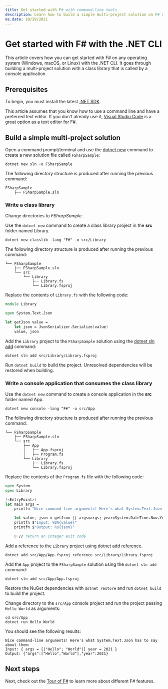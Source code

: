 ```yaml
---
title: Get started with F# with command-line tools
description: Learn how to build a simple multi-project solution on F# using the .NET CLI on any operating system (Windows, macOS, or Linux).
ms.date: 10/29/2021
---
```

# Get started with F# with the .NET CLI

This article covers how you can get started with F# on any operating system (Windows, macOS, or Linux) with the .NET CLI. It goes through building a multi-project solution with a class library that is called by a console application.

## Prerequisites

To begin, you must install the latest [.NET SDK](https://dotnet.microsoft.com/download).

This article assumes that you know how to use a command line and have a preferred text editor. If you don't already use it, [Visual Studio Code](get-started-vscode.md) is a great option as a text editor for F#.

## Build a simple multi-project solution

Open a command prompt/terminal and use the [dotnet new](../../core/tools/dotnet-new.md) command to create a new solution file called `FSharpSample`:

```dotnetcli
dotnet new sln -o FSharpSample
```

The following directory structure is produced after running the previous command:

```console
FSharpSample
    ├── FSharpSample.sln
```

### Write a class library

Change directories to *FSharpSample*.

Use the `dotnet new` command to create a class library project in the **src** folder named Library.

```dotnetcli
dotnet new classlib -lang "F#" -o src/Library
```

The following directory structure is produced after running the previous command:

```console
└── FSharpSample
    ├── FSharpSample.sln
    └── src
        └── Library
            ├── Library.fs
            └── Library.fsproj
```

Replace the contents of `Library.fs` with the following code:

```fsharp
module Library

open System.Text.Json

let getJson value =
    let json = JsonSerializer.Serialize(value)
    value, json
```

Add the `Library` project to the `FSharpSample` solution using the [dotnet sln add](../../core/tools/dotnet-sln.md) command:

```dotnetcli
dotnet sln add src/Library/Library.fsproj
```

Run `dotnet build` to build the project. Unresolved dependencies will be restored when building.

### Write a console application that consumes the class library

Use the `dotnet new` command to create a console application in the **src** folder named App.

```dotnetcli
dotnet new console -lang "F#" -o src/App
```

The following directory structure is produced after running the previous command:

```console
└── FSharpSample
    ├── FSharpSample.sln
    └── src
        ├── App
        │   ├── App.fsproj
        │   ├── Program.fs
        └── Library
            ├── Library.fs
            └── Library.fsproj
```

Replace the contents of the `Program.fs` file with the following code:

```fsharp
open System
open Library

[<EntryPoint>]
let main args =
    printfn "Nice command-line arguments! Here's what System.Text.Json has to say about them:"

    let value, json = getJson {| args=args; year=System.DateTime.Now.Year |}
    printfn $"Input: %0A{value}"
    printfn $"Output: %s{json}"

    0 // return an integer exit code
```

Add a reference to the `Library` project using [dotnet add reference](../../core/tools/dotnet-add-reference.md).

```dotnetcli
dotnet add src/App/App.fsproj reference src/Library/Library.fsproj
```

Add the `App` project to the `FSharpSample` solution using the `dotnet sln add` command:

```dotnetcli
dotnet sln add src/App/App.fsproj
```

Restore the NuGet dependencies with `dotnet restore` and run `dotnet build` to build the project.

Change directory to the `src/App` console project and run the project passing `Hello World` as arguments:

```dotnetcli
cd src/App
dotnet run Hello World
```

You should see the following results:

```console
Nice command-line arguments! Here's what System.Text.Json has to say about them:
Input: { args = [|"Hello"; "World"|] year = 2021 }
Output: {"args":["Hello","World"],"year":2021}
```

## Next steps

Next, check out the [Tour of F#](../tour.md) to learn more about different F# features.
